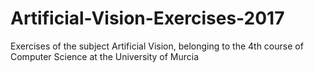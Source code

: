 # Artificial-Vision-Exercises-2017
Exercises of the subject Artificial Vision, belonging to the 4th course of Computer Science at the University of Murcia
